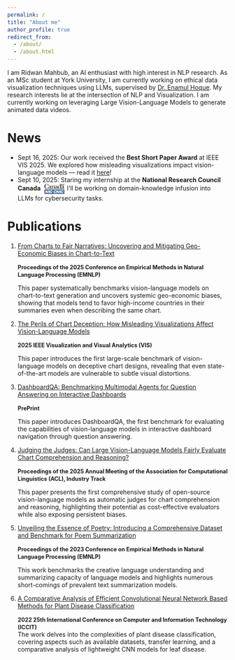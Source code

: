 ```yaml
---
permalink: /
title: "About me"
author_profile: true
redirect_from:
  - /about/
  - /about.html
---
```


<!-- ![Illustration of learning process of AI](/images/robot2.jpg){: .align-right width="300px"} -->
I am Ridwan Mahbub, an AI enthusiast with high interest in NLP research. As an MSc student at York University, I am currently working on ethical data visualization techniques using LLMs, supervised by <a href="https://www.yorku.ca/enamulh/">Dr. Enamul Hoque</a>. My research interests lie at the intersection of NLP and Visualization. I am currently working on leveraging Large Vision-Language Models to generate animated data videos.

<!-- Research interests
======

<i class="fa-solid fa-square;" style="font-size:12px;"> </i>  HCI  <span style="width:50px;"></span>     <i class="fa-solid fa-square" style="font-size:12px;"></i>   NLP      <i class="fa-solid fa-square" style="font-size: 12px;"></i>   Dta Visualization     <i class="fa-solid fa-square" style="font-size: 12px;"></i>   Machine Learning -->


News
======

<ul class="fa-ul">
  <li>
    <span class="fa-li"><i class="fa-solid fa-star"></i></span>
    Sept 16, 2025: Our work received the <b>Best Short Paper Award</b> <i class="fa-solid fa-trophy" style="color:#d4af37;"></i> at IEEE VIS 2025. We explored how misleading visualizations impact vision-language models — read it <a href="https://arxiv.org/abs/2508.09716">here</a>!
  </li>
  <li>
    <span class="fa-li"><i class="fa-solid fa-star"></i></span>
    Sept 10, 2025: Staring my internship at the <b>National Research Council Canada</b> <img src="images/nrc-logo.png" alt="NRC logo" style="height:25px; vertical-align:middle; margin-left:4px;"> 
    I’ll be working on domain-knowledge infusion into LLMs for cybersecurity tasks.
  </li>
</ul>

Publications
======

<ol>

<li>
<a href="https://arxiv.org/abs/2508.09450">From Charts to Fair Narratives: Uncovering and Mitigating Geo-Economic Biases in Chart-to-Text</a>  <br/>

<Span style="font-size:90%; "> <b>Proceedings of the 2025 Conference on Empirical Methods in Natural Language Processing (EMNLP) </b> </span> <br/>

This paper systematically benchmarks vision-language models on chart-to-text generation and uncovers systemic geo-economic biases, showing that models tend to favor high-income countries in their summaries even when describing the same chart.
</li>

<li>
<a href="https://arxiv.org/abs/2508.09716">The Perils of Chart Deception: How Misleading Visualizations Affect Vision-Language Models</a>  <br/>

<Span style="font-size:90%; "> <b>2025 IEEE Visualization and Visual Analytics (VIS) </b> </span> <br/>

This paper introduces the first large-scale benchmark of vision-language models on deceptive chart designs, revealing that even state-of-the-art models are vulnerable to subtle visual distortions.
</li>

<li>
<a href="https://arxiv.org/abs/2508.17398">DashboardQA: Benchmarking Multimodal Agents for Question Answering on Interactive Dashboards</a>  <br/>

<Span style="font-size:90%; "> <b>PrePrint</b> </span> <br/>

This paper introduces DashboardQA, the first benchmark for evaluating the capabilities of vision-language models in interactive dashboard navigation through question answering.
</li>

<li>
<a href="https://arxiv.org/abs/2505.08468">Judging the Judges: Can Large Vision-Language Models Fairly Evaluate Chart Comprehension and Reasoning?</a>  <br/>

<Span style="font-size:90%; "> <b>Proceedings of the 2025 Annual Meeting of the Association for Computational Linguistics (ACL), Industry Track </b> </span> <br/>

This paper presents the first comprehensive study of open-source vision-language models as automatic judges for chart comprehension and reasoning, highlighting their potential as cost-effective evaluators while also exposing persistent biases.
</li>

<li>
<a href="https://aclanthology.org/2023.emnlp-main.920/">Unveiling the Essence of Poetry: Introducing a Comprehensive Dataset and Benchmark for Poem Summarization</a>  <br/>

<Span style="font-size:90%; "> <b>Proceedings of the 2023 Conference on Empirical Methods in Natural Language Processing (EMNLP) </b> </span> <br/>

This work benchmarks the creative language understanding and summarizing capacity of language models
and highlights numerous short-comings of prevalent text summarization models.
</li>

<li>
<a href="https://ieeexplore.ieee.org/abstract/document/10056104">A Comparative Analysis of Efficient Convolutional Neural Network Based Methods for Plant Disease Classification</a> <br/>

<span style="font-size:90%; "> <b>2022 25th International Conference on Computer and Information Technology (ICCIT) </b> </span> <br/>
The work delves into the complexities of plant disease classification, covering aspects such as available
datasets, transfer learning, and a comparative analysis of lightweight CNN models for leaf disease.
</li>

</ol>


<!-- Site-wide configuration
------
The main configuration file for the site is in the base directory in [_config.yml](https://github.com/academicpages/academicpages.github.io/blob/master/_config.yml), which defines the content in the sidebars and other site-wide features. You will need to replace the default variables with ones about yourself and your site's github repository. The configuration file for the top menu is in [_data/navigation.yml](https://github.com/academicpages/academicpages.github.io/blob/master/_data/navigation.yml). For example, if you don't have a portfolio or blog posts, you can remove those items from that navigation.yml file to remove them from the header.

Create content & metadata
------
For site content, there is one markdown file for each type of content, which are stored in directories like _publications, _talks, _posts, _teaching, or _pages. For example, each talk is a markdown file in the [_talks directory](https://github.com/academicpages/academicpages.github.io/tree/master/_talks). At the top of each markdown file is structured data in YAML about the talk, which the theme will parse to do lots of cool stuff. The same structured data about a talk is used to generate the list of talks on the [Talks page](https://academicpages.github.io/talks), each [individual page](https://academicpages.github.io/talks/2012-03-01-talk-1) for specific talks, the talks section for the [CV page](https://academicpages.github.io/cv), and the [map of places you've given a talk](https://academicpages.github.io/talkmap.html) (if you run this [python file](https://github.com/academicpages/academicpages.github.io/blob/master/talkmap.py) or [Jupyter notebook](https://github.com/academicpages/academicpages.github.io/blob/master/talkmap.ipynb), which creates the HTML for the map based on the contents of the _talks directory).

**Markdown generator**

The repository includes [a set of Jupyter notebooks](https://github.com/academicpages/academicpages.github.io/tree/master/markdown_generator
) that converts a CSV containing structured data about talks or presentations into individual markdown files that will be properly formatted for the Academic Pages template. The sample CSVs in that directory are the ones I used to create my own personal website at stuartgeiger.com. My usual workflow is that I keep a spreadsheet of my publications and talks, then run the code in these notebooks to generate the markdown files, then commit and push them to the GitHub repository.

How to edit your site's GitHub repository
------
Many people use a git client to create files on their local computer and then push them to GitHub's servers. If you are not familiar with git, you can directly edit these configuration and markdown files directly in the github.com interface. Navigate to a file (like [this one](https://github.com/academicpages/academicpages.github.io/blob/master/_talks/2012-03-01-talk-1.md) and click the pencil icon in the top right of the content preview (to the right of the "Raw | Blame | History" buttons). You can delete a file by clicking the trashcan icon to the right of the pencil icon. You can also create new files or upload files by navigating to a directory and clicking the "Create new file" or "Upload files" buttons.

Example: editing a markdown file for a talk
![Editing a markdown file for a talk](/images/editing-talk.png)

For more info
------
More info about configuring Academic Pages can be found in [the guide](https://academicpages.github.io/markdown/), the [growing wiki](https://github.com/academicpages/academicpages.github.io/wiki), and you can always [ask a question on GitHub](https://github.com/academicpages/academicpages.github.io/discussions). The [guides for the Minimal Mistakes theme](https://mmistakes.github.io/minimal-mistakes/docs/configuration/) (which this theme was forked from) might also be helpful. -->
